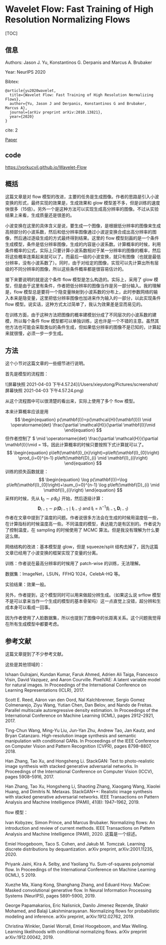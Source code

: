 # Wavelet Flow: Fast Training of High Resolution Normalizing Flows

[TOC]

## 信息

Authors: Jason J. Yu, Konstantinos G. Derpanis and Marcus A. Brubaker

Year: NeurIPS 2020

Bibtex:

```
@article{yu2020wavelet,
  title={Wavelet Flow: Fast Training of High Resolution Normalizing Flows},
  author={Yu, Jason J and Derpanis, Konstantinos G and Brubaker, Marcus A},
  journal={arXiv preprint arXiv:2010.13821},
  year={2020}
}
```

cite: 2

[Paper](file:///Users/xieyutong/Documents/Research/PaperReading/Papers/wavelet-flow-fast-training-of-high-resolution-normalizing-flows.pdf)



## code

https://yorkucvil.github.io/Wavelet-Flow



## 概括

这篇文章是对 flow 模型的改进，主要的任务是生成图像。作者的思路是引入小波变换的形式，最终实现的效果是，生成效果和 glow 模型差不多，但是训练的速度快很多（15倍）。另外一个是这种方法可以实现生成高分辨率的图像。不过从实验结果上来看，生成质量还是很差的。

小波变换在这里的具体含义是说，要生成一个图像，是根据低分辨率的图像来生成高频部分的小波系数，然后和低分辨率图像通过小波逆变换合成出高分辨率的图像，然后通过逐级生成的方式最终得到结果。这里的 flow 模型刻画的是一个条件生成模型，条件是低分辨率图像，生成的内容是小波系数。计算概率的时候，利用条件概率的公式，实际上只要计算小波系数相对于某一分辨率的图像的概率，然后将这些概率连乘起来就可以了。而最后一级的小波变换，就只有图像（也就是最低分辨率，没有小波系数了）。同时，由于对给定的图像，实现可以先计算出所有层级的不同分辨率的图像，所以这些条件概率都是很容易估计的。

接下来要说明的就是这个条件 flow 模型是怎么构造的。实际上，采用了 glow 模型，但是由于这里有条件，作者把低分辨率的图像当作是另一部分输入。我的理解是，flow 模型总是要将一个隐变量映射到小波系数的分布上，此时参数网络的输入本来是隐变量，这里把低分辨率图像也加进来作为输入的一部分，以此实现条件 flow 模型。说实话，这种方式太过简单了，我认为效果差是显而易见的。

在训练方面，由于这种方法把图像的概率建模划分成了不同层次的小波系数的建模，所以每个条件 flow 模型都可以单独训练，这也许是一个不错的主意。虽然其他方法也可能会采取类似的条件生成，但如果低分辨率的图像不是已知的，计算起来就很慢，必须一步一步生成。



## 方法

这个小节对这篇文章的一些细节进行说明。

首先是模型的流程图：

![屏幕快照 2021-04-03 下午4.57.24](/Users/xieyutong/Pictures/screenshot/屏幕快照 2021-04-03 下午4.57.24.png)

从这个流程图中可以很清楚的看出来，实际上使用了多个 flow 模型。

本来计算概率应该是用
$$
\begin{equation}
p(\mathbf{I})=p(\mathcal{H}(\mathbf{I})) \mid \operatorname{det} \frac{\partial \mathcal{H}}{\partial \mathbf{I}}\mid
\end{equation}
$$
但作者控制了 $ \mid \operatorname{det} \frac{\partial \mathcal{H}}{\partial \mathbf{I}}\mid = 1$，因此计算概率的时候只要按照下式计算就可以了。
$$
\begin{equation}
p\left(\mathbf{I}_{n}\right)=p\left(\mathbf{I}_{0}\right) \prod_{i=0}^{n-1} p\left(\mathbf{D}_{i} \mid \mathbf{I}_{i}\right)
\end{equation}
$$
训练的损失函数就是：
$$
\begin{equation}
\log p(\mathbf{I})=\log p\left(\mathbf{I}_{0}\right)+\sum_{i=0}^{n-1} \log p\left(\mathbf{D}_{i} \mid \mathbf{I}_{i}\right)
\end{equation}
$$
采样的时候，先从 $\begin{equation}
\mathbf{I}_{0} \sim p\left(\mathbf{I}_{0}\right)
\end{equation}$ 开始，然后逐级计算：
$$
\begin{equation}
\mathbf{D}_{i-1} \sim p\left(\mathbf{D}_{i-1} \mid \mathbf{I}_{i-1}\right) \text { and } \mathbf{I}_{i}=h^{-1}\left(\mathbf{I}_{i-1}, \mathbf{D}_{i-1}\right)
\end{equation}
$$
作者在文章中提到了温度的问题。作者说很多方法会在生成的时候用温度低一些，在计算指标的时候温度高一些。不同温度的模型，表达能力是有区别的。作者说为了控制温度，在 sampling 的时候使用了 MCMC 算法。但是我没有理解为什么要这么做。

网络结构的改进：基本模型是 glow，但是 squeeze/split 结构去掉了，因为这篇文章已经用了小波变换的框架实现了变量的分离。

训练：作者说在最高分辨率的时候用了 patch-wise 的训练，无法理解。

数据集：ImageNet，LSUN，FFHQ 1024，CelebA-HQ 等。

实验结果：效果一般。

另外，作者提到，这个模型同时可以用来做超分辨生成。（如果这么说 srflow 模型不是可以拿来当作一个生成的模型的基本骨架吗）这一点直觉上没错，超分辨和生成本身可以看成一回事。

因为作者使用了人脸数据集，所以也提到了图像中的长距离关系。这个问题我觉得在所有生成模型中都要考虑。



## 参考文献

这篇文章提到了不少参考文献。

这些是其他领域的：

Ishaan Gulrajani, Kundan Kumar, Faruk Ahmed, Adrien Ali Taiga, Francesco Visin, David Vazquez, and Aaron Courville. PixelVAE: A latent variable model for natural images. In Proceedings of the International Conference on Learning Representations (ICLR), 2017.

Scott E. Reed, Aäron van den Oord, Nal Kalchbrenner, Sergio Gomez Colmenarejo, Ziyu Wang, Yutian Chen, Dan Belov, and Nando de Freitas. Parallel multiscale autoregressive density estimation. In Proceedings of the International Conference on Machine Learning (ICML), pages 2912–2921, 2017.

Ting-Chun Wang, Ming-Yu Liu, Jun-Yan Zhu, Andrew Tao, Jan Kautz, and Bryan Catanzaro. High-resolution image synthesis and semantic manipulation with conditional GANs. In Proceedings of the IEEE Conference on Computer Vision and Pattern Recognition (CVPR), pages 8798–8807, 2018.

Han Zhang, Tao Xu, and Hongsheng Li. StackGAN: Text to photo-realistic image synthesis with stacked generative adversarial networks. In Proceedings of the International Conference on Computer Vision (ICCV), pages 5908–5916, 2017.

Han Zhang, Tao Xu, Hongsheng Li, Shaoting Zhang, Xiaogang Wang, Xiaolei Huang, and Dimitris N. Metaxas. StackGAN++: Realistic image synthesis with stacked generative adversarial networks. IEEE Transactions on Pattern Analysis and Machine Intelligence (PAMI), 41(8): 1947–1962, 2019.

flow 模型：

Ivan Kobyzev, Simon Prince, and Marcus Brubaker. Normalizing ﬂows: An introduction and review of current methods. IEEE Transactions on Pattern Analysis and Machine Intelligence (PAMI), 2020. 这篇是一个综述。

Emiel Hoogeboom, Taco S. Cohen, and Jakub M. Tomczak. Learning discrete distributions by dequantization. arXiv preprint, arXiv:2001.11235, 2020.

Priyank Jaini, Kira A. Selby, and Yaoliang Yu. Sum-of-squares polynomial ﬂow. In Proceedings of the International Conference on Machine Learning (ICML), 5 2019.

Xuezhe Ma, Xiang Kong, Shanghang Zhang, and Eduard Hovy. MaCow: Masked convolutional generative ﬂow. In Neural Information Processing Systems (NeurIPS), pages 5891–5900, 2019.

George Papamakarios, Eric Nalisnick, Danilo Jimenez Rezende, Shakir Mohamed, and Balaji Lakshminarayanan. Normalizing ﬂows for probabilistic modeling and inference. arXiv preprint, arXiv:1912.02762, 2019.

Christina Winkler, Daniel Worrall, Emiel Hoogeboom, and Max Welling. Learning likelihoods with conditional normalizing ﬂows. arXiv preprint arXiv:1912.00042, 2019.